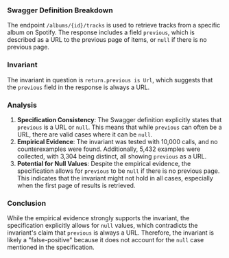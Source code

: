 ### Swagger Definition Breakdown
The endpoint `/albums/{id}/tracks` is used to retrieve tracks from a specific album on Spotify. The response includes a field `previous`, which is described as a URL to the previous page of items, or `null` if there is no previous page.

### Invariant
The invariant in question is `return.previous is Url`, which suggests that the `previous` field in the response is always a URL.

### Analysis
1. **Specification Consistency**: The Swagger definition explicitly states that `previous` is a URL or `null`. This means that while `previous` can often be a URL, there are valid cases where it can be `null`.
2. **Empirical Evidence**: The invariant was tested with 10,000 calls, and no counterexamples were found. Additionally, 5,432 examples were collected, with 3,304 being distinct, all showing `previous` as a URL.
3. **Potential for Null Values**: Despite the empirical evidence, the specification allows for `previous` to be `null` if there is no previous page. This indicates that the invariant might not hold in all cases, especially when the first page of results is retrieved.

### Conclusion
While the empirical evidence strongly supports the invariant, the specification explicitly allows for `null` values, which contradicts the invariant's claim that `previous` is always a URL. Therefore, the invariant is likely a "false-positive" because it does not account for the `null` case mentioned in the specification.
